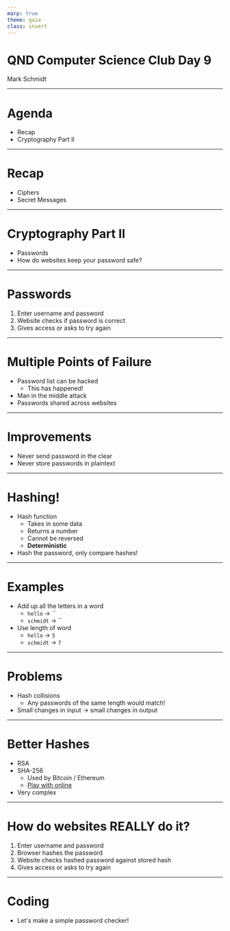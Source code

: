 ```yaml
---
marp: true
theme: gaia
class: invert
---
```


# QND Computer Science Club Day 9
Mark Schmidt

--- 

# Agenda

- Recap
- Cryptography Part II

---

# Recap

- Ciphers
- Secret Messages

---

# Cryptography Part II

- Passwords
- How do websites keep your password safe?

---

# Passwords

1. Enter username and password
2. Website checks if password is correct
3. Gives access or asks to try again

---

# Multiple Points of Failure

- Password list can be hacked
    - This has happened!
- Man in the middle attack
- Passwords shared across websites

---

# Improvements

- Never send password in the clear
- Never store passwords in plaintext

---

# Hashing!

- Hash function
    - Takes in some data
    - Returns a number
    - Cannot be reversed
    - **Deterministic**
- Hash the password, only compare hashes!

---

# Examples

- Add up all the letters in a word
  - `hello` -> ``
  - `schmidt` -> ``
- Use length of word
  - `hello` -> `5`
  - `schmidt` -> `7`

---

# Problems

- Hash collisions
  - Any passwords of the same length would match!
- Small changes in input -> small changes in output

---

# Better Hashes

- RSA
- SHA-256
    - Used by Bitcoin / Ethereum
    - [Play with online](https://emn178.github.io/online-tools/sha256.html)
- Very complex

--- 

# How do websites REALLY do it?

1. Enter username and password
2. Browser hashes the password
3. Website checks hashed password against stored hash
4. Gives access or asks to try again

---

# Coding

- Let's make a simple password checker!